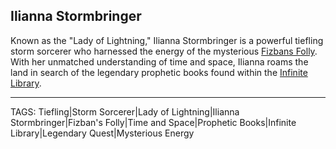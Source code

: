 ## Ilianna Stormbringer

Known as the "Lady of Lightning," Ilianna Stormbringer is a powerful tiefling storm sorcerer who harnessed the energy of the mysterious [Fizbans Folly](../Places/Fizbans%20Folly.md). With her unmatched understanding of time and space, Ilianna roams the land in search of the legendary prophetic books found within the [Infinite Library](../Places/Infinite%20Library.md).


---
TAGS: Tiefling|Storm Sorcerer|Lady of Lightning|Ilianna Stormbringer|Fizban's Folly|Time and Space|Prophetic Books|Infinite Library|Legendary Quest|Mysterious Energy

